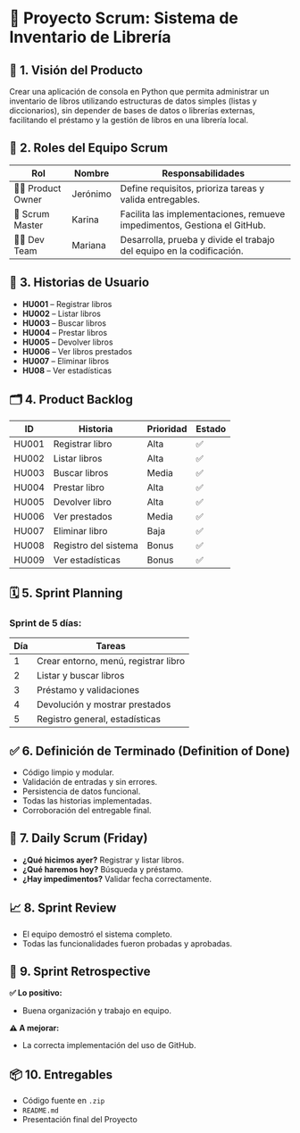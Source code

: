 # 📘 Proyecto Scrum: Sistema de Inventario de Librería

## 🧩 1. Visión del Producto

Crear una aplicación de consola en Python que permita administrar un inventario de libros utilizando estructuras de datos simples (listas y diccionarios), sin depender de bases de datos o librerías externas, facilitando el préstamo y la gestión de libros en una librería local.

## 👥 2. Roles del Equipo Scrum

| Rol              | Nombre     | Responsabilidades                                                         |
|------------------|------------|---------------------------------------------------------------------------|
| 🧑‍💼 Product Owner | Jerónimo   | Define requisitos, prioriza tareas y valida entregables.                  |
| 👷 Scrum Master  | Karina     | Facilita las implementaciones, remueve impedimentos, Gestiona el GitHub.  |
| 👨‍💻 Dev Team      | Mariana    | Desarrolla, prueba y divide el trabajo del equipo en la codificación.     |

## 📌 3. Historias de Usuario

- **HU001** – Registrar libros
- **HU002** – Listar libros
- **HU003** – Buscar libros
- **HU004** – Prestar libros
- **HU005** – Devolver libros
- **HU006** – Ver libros prestados
- **HU007** – Eliminar libros
- **HU08** – Ver estadísticas

## 🗂 4. Product Backlog

| ID    | Historia            | Prioridad | Estado |
|-------|---------------------|-----------|--------|
| HU001 | Registrar libro     | Alta      | ✅     |
| HU002 | Listar libros       | Alta      | ✅     |
| HU003 | Buscar libros       | Media     | ✅     |
| HU004 | Prestar libro       | Alta      | ✅     |
| HU005 | Devolver libro      | Alta      | ✅     |
| HU006 | Ver prestados       | Media     | ✅     |
| HU007 | Eliminar libro      | Baja      | ✅     |
| HU008 | Registro del sistema| Bonus     | ✅     |
| HU009 | Ver estadísticas    | Bonus     | ✅     |

## 🗓️ 5. Sprint Planning

### Sprint de 5 días:

| Día | Tareas                                 |
|-----|----------------------------------------|
| 1   | Crear entorno, menú, registrar libro   |
| 2   | Listar y buscar libros                 |
| 3   | Préstamo y validaciones                |
| 4   | Devolución y mostrar prestados         |
| 5   | Registro general, estadísticas         |

## ✅ 6. Definición de Terminado (Definition of Done)

- Código limpio y modular.
- Validación de entradas y sin errores.
- Persistencia de datos funcional.
- Todas las historias implementadas.
- Corroboración del entregable final.

## 🔄 7. Daily Scrum (Friday)

- **¿Qué hicimos ayer?** Registrar y listar libros.
- **¿Qué haremos hoy?** Búsqueda y préstamo.
- **¿Hay impedimentos?** Validar fecha correctamente.

## 📈 8. Sprint Review

- El equipo demostró el sistema completo.
- Todas las funcionalidades fueron probadas y aprobadas.

## 🧠 9. Sprint Retrospective

**✅ Lo positivo:**
- Buena organización y trabajo en equipo.

**⚠️ A mejorar:**
- La correcta implementación del uso de GitHub.

## 📦 10. Entregables

- Código fuente en `.zip`
- `README.md`
- Presentación final del Proyecto
